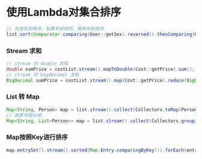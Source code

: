 # 使用Lambda对集合排序

```java
// 先按性别降序，如果年龄相同，再按年龄排序
list.sort(Comparator.comparing(User::getSex).reversed().thenComparing(User::getAge));
```

### Stream 求和

```java
// stream 对 double 求和
double sumPrice = costList.stream().mapToDouble(Cost::getPrice).sum();
// stream 对 bigdecimal 求和
BigDecimal sumPrice = costList.stream().map(Cost::getPrice).reduce(BigDecimal.ZERO, BigDecimal::add);	
```

### List 转 Map

```java
Map<String, Person> map = list.stream().collect(Collectors.toMap(Person::getId, Person -> Person));
// 按某字段分组
Map<String, List<Person>> map = list.stream().collect(Collectors.groupingBy(Person::getSex));
```



### Map按照Key进行排序

```java
map.entrySet().stream().sorted(Map.Entry.comparingByKey()).forEach(entry -> log.info(entry.getKey() + "|" + entry.getValue()));
```



